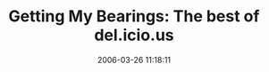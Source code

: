---
date: 2006-03-26 11:18:11
link:
  source: delicious
  source_url: https://del.icio.us/roytang
  text: 'Getting My Bearings: The best of del.icio.us'
  url: http://www.jamesmelzer.com/bearings/archives/2005/11/the_best_of_del.html
slug: getting-my-bearings-the-best-of-del-icio-us
source: delicious
tags:
- delicious
- tagging
- broken-link
title: 'Getting My Bearings: The best of del.icio.us'
---